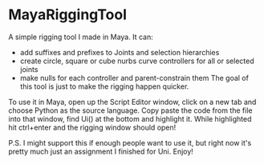 # MayaRiggingTool
A simple rigging tool I made in Maya. It can:
 - add suffixes and prefixes to Joints and selection hierarchies
 - create circle, square or cube nurbs curve controllers for all or selected joints
 - make nulls for each controller and parent-constrain them
The goal of this tool is just to make the rigging happen quicker.

To use it in Maya, open up the Script Editor window, click on a new tab and choose Python as the source language. Copy paste the code from the file into that window, find Ui() at the bottom and highlight it. While highlighted hit ctrl+enter and the rigging window should open!

P.S. I might support this if enough people want to use it, but right now it's pretty much just an assignment I finished for Uni. Enjoy!
